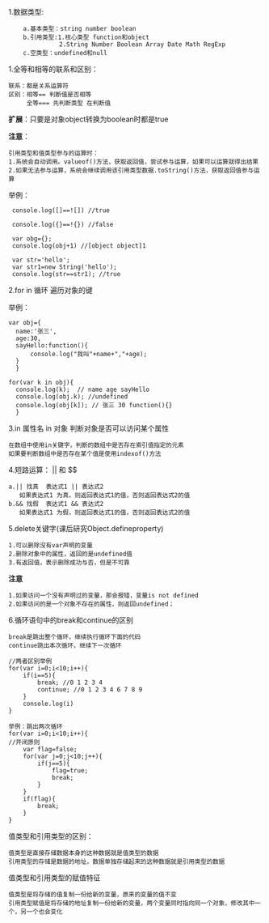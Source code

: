 1.数据类型:

        a.基本类型：string number boolean
        b.引用类型:1.核心类型 function和object
                  2.String Number Boolean Array Date Math RegExp
        c.空类型：undefined和null
1.全等和相等的联系和区别：

    联系：都是关系运算符
    区别：相等== 判断值是否相等
         全等=== 先判断类型 在判断值 
**扩展**：只要是对象object转换为boolean时都是true

**注意**：

    引用类型和值类型参与的运算时：
    1.系统会自动调用。valueof()方法，获取返回值，尝试参与运算，如果可以运算就得出结果
    2.如果无法参与运算，系统会继续调用该引用类型数据.toString()方法，获取返回值参与运算

举例：

     console.log([]==![]) //true

     console.log({}==!{}) //false
     
     var obg={};
     console.log(obj+1) //[object object]1
     
     var str='hello';
     var str1=new String('hello');
     console.log(str==str1); //true
     
2.for in 循环 遍历对象的键
  
举例：

    var obj={
      name:'张三',
      age:30,
      sayHello:function(){
          console.log("我叫"+name+","+age);
      }
      }
      
    for(var k in obj){
      console.log(k);  // name age sayHello
      console.log(obj.k); //undefined
      console.log(obj[k]); // 张三 30 function(){}
      }
    
3.in 属性名 in 对象 判断对象是否可以访问某个属性

    在数组中使用in关键字，判断的数组中是否存在索引值指定的元素
    如果要判断数组中是否存在某个值是使用indexof()方法
4.短路运算： || 和 $$

    a.|| 找真  表达式1 || 表达式2
       如果表达式1 为真，则返回表达式1的值，否则返回表达式2的值        
    b.&& 找假  表达式1 && 表达式2
       如果表达式1 为假，则返回表达式1的值，否则返回表达式2的值 
       

5.delete关键字(课后研究Object.defineproperty)


    1.可以删除没有var声明的变量
    2.删除对象中的属性，返回的是undefined值
    3.有返回值，表示删除成功与否，但是不可靠

**注意**

    1.如果访问一个没有声明过的变量，那会报错，变量is not defined
    2.如果访问的是一个对象不存在的属性，则返回undefined；
    
6.循环语句中的break和continue的区别
    
    break是跳出整个循环，继续执行循环下面的代码
    continue跳出本次循环，继续下一次循环
    
    //两者区别举例
    for(var i=0;i<10;i++){
        if(i==5){
            break; //0 1 2 3 4
            continue; //0 1 2 3 4 6 7 8 9
        }
        console.log(i)
    }
    
    举例：跳出两次循环
    for(var i=0;i<10;i++){
    //开闭原则
        var flag=false;
        for(var j=0;j<10;j++){
            if(j==5){
                flag=true;
                break;
            }
        }
        if(flag){
            break;
        }
    }
    
值类型和引用类型的区别：

    值类型是直接存储数据本身的这种数据就是值类型的数据
    引用类型的存储是数据的地址，数据单独存储起来的这种数据就是引用类型的数据
    
值类型和引用类型的赋值特征

    值类型是将存储的值复制一份给新的变量，原来的变量的值不变
    引用类型赋值是将存储的地址复制一份给新的变量，两个变量同时指向同一个对象，修改其中一个，另一个也会变化